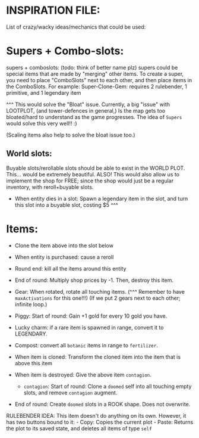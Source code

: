 

# INSPIRATION FILE:
List of crazy/wacky ideas/mechanics that could be used:





# Supers + Combo-slots:
supers + comboslots: (todo: think of better name plz)
supers could be special items that are made by "merging" other items.
To create a super, you need to place "ComboSlots" next to each other,
and then place items in the ComboSlots.
For example:
Super-Clone-Gem: requires 2 rulebender, 1 primitive, and 1 legendary item

^^^ This would solve the "Bloat" issue.
Currently, a big "issue" with LOOTPLOT, (and tower-defences in general,)
Is the map gets too bloated/hard to understand as the game progresses.
The idea of `Supers` would solve this very well!! :)

(Scaling items also help to solve the bloat issue too.)





## World slots:
Buyable slots/rerollable slots should be able to exist in the WORLD PLOT.
This... would be extremely beautiful.
ALSO! This would also allow us to implement the shop for FREE;
since the shop would just be a regular inventory, with reroll+buyable slots.

- When entity dies in a slot:
    Spawn a legendary item in the slot, 
    and turn this slot into a buyable slot, costing $5
^^^ 




# Items:
- Clone the item above into the slot below

- When entity is purchased: cause a reroll

- Round end: kill all the items around this entity

- End of round: Multiply shop prices by -1. Then, destroy this item.

- Gear: When rotated, rotate all touching items.
    (^^^ Remember to have `maxActivations` for this one!!!)
    (If we put 2 gears next to each other; infinite loop.)

- Piggy: Start of round: Gain +1 gold for every 10 gold you have.

- Lucky charm: if a rare item is spawned in range, convert it to LEGENDARY.

- Compost: convert all `botanic` items in range to `fertilizer`.

- When item is cloned: 
    Transform the cloned item into the item that is above this item

- When item is destroyed: Give the above item `contagion`.
    - `contagion`: Start of round: 
        Clone a `doomed` self into all touching empty slots, 
            and remove `contagion` augment.

- End of round: Create `doomed` slots in a ROOK shape. 
    Does not overwrite.

RULEBENDER IDEA:
This item doesn't do anything on its own.
However, it has two buttons bound to it:
    - Copy: Copies the current plot
    - Paste: Returns the plot to its saved state, and deletes all items of type `self`

